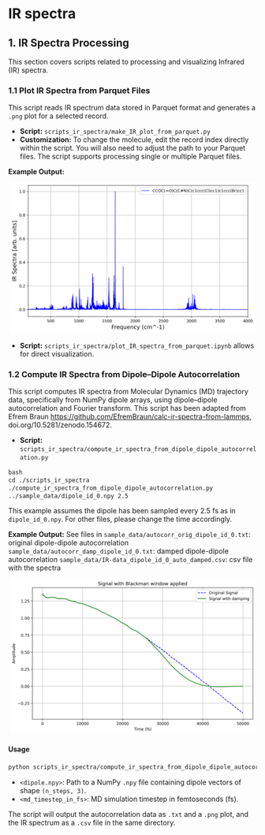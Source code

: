 # IR spectra

## 1. IR Spectra Processing

This section covers scripts related to processing and visualizing Infrared (IR) spectra.

### 1.1 Plot IR Spectra from Parquet Files

This script reads IR spectrum data stored in Parquet format and generates a `.png` plot for a selected record.

* **Script:** `scripts_ir_spectra/make_IR_plot_from_parquet.py`
* **Customization:** To change the molecule, edit the record index directly within the script. You will also need to adjust the path to your Parquet files. The script supports processing single or multiple Parquet files.

**Example Output:**
<p align="center">
  <img src="../figures/ir_spectra_id_0.png" width="500">
</p>

* **Script:** `scripts_ir_spectra/plot_IR_spectra_from_parquet.ipynb` allows for direct visualization.

### 1.2 Compute IR Spectra from Dipole–Dipole Autocorrelation

This script computes IR spectra from Molecular Dynamics (MD) trajectory data, specifically from NumPy dipole arrays, using dipole–dipole autocorrelation and Fourier transform.
This script has been adapted from Efrem Braun https://github.com/EfremBraun/calc-ir-spectra-from-lammps, doi.org/10.5281/zenodo.154672.

* **Script:** `scripts_ir_spectra/compute_ir_spectra_from_dipole_dipole_autocorrelation.py`


```
bash
cd ./scripts_ir_spectra
./compute_ir_spectra_from_dipole_dipole_autocorrelation.py ../sample_data/dipole_id_0.npy 2.5
```
This example assumes the dipole has been sampled every 2.5 fs as in `dipole_id_0.npy`. For other files, please change the time accordingly.

**Example Output:**
See files in 
`sample_data/autocorr_orig_dipole_id_0.txt`: original dipole-dipole autocorrelation
`sample_data/autocorr_damp_dipole_id_0.txt`: damped dipole-dipole autocorrelation
`sample_data/IR-data_dipole_id_0_auto_damped.csv`: csv file with the spectra

<p align="center">
  <img src="../figures/plot_autocorr_dipole_id_0.png" width="500">
</p>


#### Usage

```bash
python scripts_ir_spectra/compute_ir_spectra_from_dipole_dipole_autocorrelation.py <dipole.npy> <md_timestep_in_fs>
```

  * `<dipole.npy>`: Path to a NumPy `.npy` file containing dipole vectors of shape `(n_steps, 3)`.
  * `<md_timestep_in_fs>`: MD simulation timestep in femtoseconds (fs).

The script will output the autocorrelation data as `.txt` and a `.png` plot, and the IR spectrum as a `.csv` file in the same directory.


